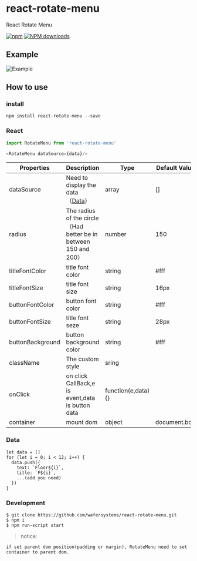 # react-rotate-menu
React Rotate Menu

[![npm](https://img.shields.io/npm/v/react-rotate-menu.svg?maxAge=2592000?style=plastic)](https://www.npmjs.com/package/react-rotate-menu)
[![NPM downloads](http://img.shields.io/npm/dm/react-rotate-menu.svg?style=flat-plastic)](https://npmjs.org/package/react-rotate-menu)

## Example

![Example](https://github.com/vkingw/react-rotate-menu/blob/master/example.gif)

## How to use

### install

`npm install react-rotate-menu --save`

### React 

```js
import RotateMenu from 'react-rotate-menu'

<RotateMenu dataSource={data}/>

```

Properties  | Description | Type | Default Values
------------- | ------------- | --------------| ------------- 
dataSource  | Need to display the data（[Data](###Data)） | array | []
radius  | The radius of the circle（Had better be in between 150 and 200） | number | 150
titleFontColor | title font color | string | #fff
titleFontSize | title font size | string | 16px
buttonFontColor | button font color | string | #fff
buttonFontSize | title font seze | string | 28px
buttonBackground | button background color | string | #fff
className | The custom style | sring |
onClick | on click CallBack,e is event,data is button data | function(e,data){}|
container | mount dom | object | document.body |


### Data

````
let data = []
for (let i = 0; i < 12; i++) {
  data.push({
    text: `Floor${i}`,
    title: `F${i}`,
    ...(add you need)
  })
}
````

### Development

````
$ git clone https://github.com/wafersystems/react-rotate-menu.git
$ npm i
$ npm run-script start
````

> notice:
    
    if set parent dom position(padding or margin), RotateMenu need to set container to parent dom.